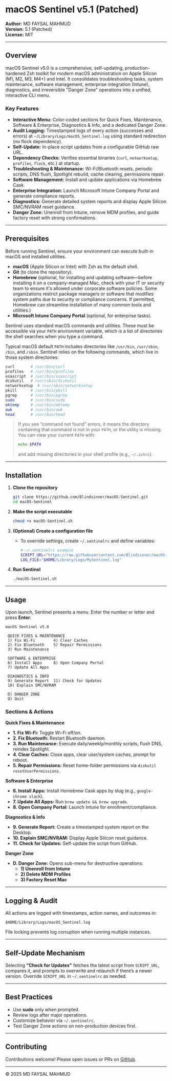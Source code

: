 # macOS Sentinel v5.1 (Patched)

**Author:** MD FAYSAL MAHMUD\
**Version:** 5.1 (Patched)\
**License:** MIT

---

## Overview

macOS Sentinel v5.0 is a comprehensive, self-updating, production-hardened Zsh toolkit for modern macOS administration on Apple Silicon (M1, M2, M3, M4+) and Intel. It consolidates troubleshooting tasks, system maintenance, software management, enterprise integration (Intune), diagnostics, and irreversible "Danger Zone" operations into a unified, interactive CLI menu.

### Key Features

- **Interactive Menu:** Color-coded sections for Quick Fixes, Maintenance, Software & Enterprise, Diagnostics & Info, and a dedicated Danger Zone.
- **Audit Logging:** Timestamped logs of every action (successes and errors) at `~/Library/Logs/macOS_Sentinel.log` using standard redirection (no flock dependency).
- **Self-Update:** In-place script updates from a configurable GitHub raw URL.
- **Dependency Checks:** Verifies essential binaries (`curl`, `networksetup`, `profiles`, `flock`, etc.) at startup.
- **Troubleshooting & Maintenance:** Wi-Fi/Bluetooth resets, periodic scripts, DNS flush, Spotlight rebuild, cache clearing, permissions repair.
- **Software Management:** Install and update applications via Homebrew Cask.
- **Enterprise Integration:** Launch Microsoft Intune Company Portal and generate compliance reports.
- **Diagnostics:** Generate detailed system reports and display Apple Silicon SMC/NVRAM reset guidance.
- **Danger Zone:** Unenroll from Intune, remove MDM profiles, and guide factory reset with strong confirmations.

---

## Prerequisites

Before running Sentinel, ensure your environment can execute built-in macOS and installed utilities.

- **macOS** (Apple Silicon or Intel) with Zsh as the default shell.
- **Git** (to clone the repository).
- **Homebrew** (optional, for installing and updating software—before installing it on a company-managed Mac, check with your IT or security team to ensure it's allowed under corporate software policies. Some organizations restrict package managers or software that modifies system paths due to security or compliance concerns. If permitted, Homebrew can streamline installation of many common tools and utilities.)
- **Microsoft Intune Company Portal** (optional, for enterprise tasks).

Sentinel uses standard macOS commands and utilities. These must be accessible via your `PATH` environment variable, which is a list of directories the shell searches when you type a command.

Typical macOS default `PATH` includes directories like `/usr/bin`, `/usr/sbin`, `/bin`, and `/sbin`.  Sentinel relies on the following commands, which live in those system directories:

```bash
curl       # /usr/bin/curl
profiles   # /usr/bin/profiles
osascript  # /usr/bin/osascript
diskutil   # /usr/sbin/diskutil
networksetup  # /usr/sbin/networksetup
pkill      # /usr/bin/pkill
pgrep      # /usr/bin/pgrep
sudo       # /usr/bin/sudo
mktemp     # /usr/bin/mktemp
awk        # /usr/bin/awk
head       # /usr/bin/head
```

> If you see “command not found” errors, it means the directory containing that command is not in your `PATH`, or the utility is missing. You can view your current `PATH` with:
>
> ```bash
> echo $PATH
> ```
>
> and add missing directories in your shell profile (e.g., `~/.zshrc`).

---

## Installation

1. **Clone the repository**

   ```bash
   git clone https://github.com/Blindsinner/macOS-Sentinel.git
   cd macOS-Sentinel
   ```

2. **Make the script executable**

   ```bash
   chmod +x macOS-Sentinel.sh
   ```

3. **(Optional) Create a configuration file**

   - To override settings, create `~/.sentinelrc` and define variables:
     ```bash
     # ~/.sentinelrc example
     SCRIPT_URL="https://raw.githubusercontent.com/Blindsinner/macOS-Sentinel/main/macOS-Sentinel.sh"
     LOG_FILE="$HOME/Library/Logs/MySentinel.log"
     ```

4. **Run Sentinel**

   ```bash
   ./macOS-Sentinel.sh
   ```

---

## Usage

Upon launch, Sentinel presents a menu. Enter the number or letter and press **Enter**:

```
macOS Sentinel v5.0

 QUICK FIXES & MAINTENANCE
 1) Fix Wi-Fi        4) Clear Caches
 2) Fix Bluetooth    5) Repair Permissions
 3) Run Maintenance

 SOFTWARE & ENTERPRISE
 6) Install Apps     8) Open Company Portal
 7) Update All Apps

 DIAGNOSTICS & INFO
 9) Generate Report  11) Check for Updates
 10) Explain SMC/NVRAM

 D) DANGER ZONE
 Q) Quit
```

### Sections & Actions

**Quick Fixes & Maintenance**

- **1. Fix Wi-Fi:** Toggle Wi-Fi off/on.
- **2. Fix Bluetooth:** Restart Bluetooth daemon.
- **3. Run Maintenance:** Execute daily/weekly/monthly scripts, flush DNS, reindex Spotlight.
- **4. Clear Caches:** Close apps, clear user/system caches, prompt for reboot.
- **5. Repair Permissions:** Reset home-folder permissions via `diskutil resetUserPermissions`.

**Software & Enterprise**

- **6. Install Apps:** Install Homebrew Cask apps by slug (e.g., `google-chrome slack`).
- **7. Update All Apps:** Run `brew update && brew upgrade`.
- **8. Open Company Portal:** Launch Intune for enrollment/compliance.

**Diagnostics & Info**

- **9. Generate Report:** Create a timestamped system report on the Desktop.
- **10. Explain SMC/NVRAM:** Display Apple Silicon reset guidance.
- **11. Check for Updates:** Self-update the script from GitHub.

**Danger Zone**

- **D. Danger Zone:** Opens sub-menu for destructive operations:
  - **1) Unenroll from Intune**
  - **2) Delete MDM Profiles**
  - **3) Factory Reset Mac**

---

## Logging & Audit

All actions are logged with timestamps, action names, and outcomes in:

```
$HOME/Library/Logs/macOS_Sentinel.log
```

File locking prevents log corruption when running multiple instances.

---

## Self-Update Mechanism

Selecting **"Check for Updates"** fetches the latest script from `SCRIPT_URL`, compares it, and prompts to overwrite and relaunch if there’s a newer version. Override `SCRIPT_URL` in `~/.sentinelrc` as needed.

---

## Best Practices

- Use **sudo** only when prompted.
- Review logs after major operations.
- Customize behavior via `~/.sentinelrc`.
- Test Danger Zone actions on non-production devices first.

---

## Contributing

Contributions welcome! Please open issues or PRs on [GitHub](https://github.com/Blindsinner/macOS-Sentinel).

---

© 2025 MD FAYSAL MAHMUD

